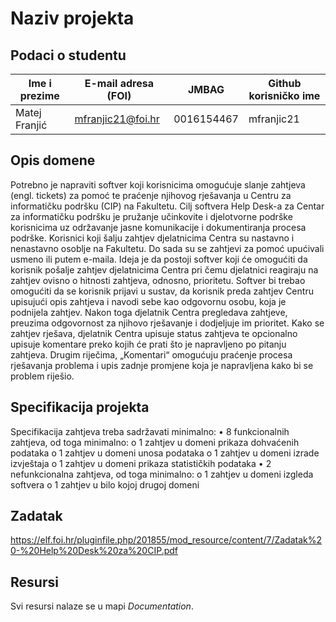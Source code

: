 # Naziv projekta


## Podaci o studentu


Ime i prezime | E-mail adresa (FOI) | JMBAG      | Github korisničko ime
--------------| --------------------| -----------|----------------------
Matej Franjić | mfranjic21@foi.hr   | 0016154467 | mfranjic21


## Opis domene

Potrebno je napraviti softver koji korisnicima omogućuje slanje zahtjeva (engl. tickets) za pomoć te praćenje njihovog rješavanja u Centru za informatičku podršku (CIP) na Fakultetu. Cilj softvera Help Desk-a za Centar za informatičku podršku je pružanje učinkovite i djelotvorne podrške korisnicima uz održavanje jasne komunikacije i dokumentiranja procesa podrške.
Korisnici koji šalju zahtjev djelatnicima Centra su nastavno i nenastavno osoblje na Fakultetu. Do sada su se zahtjevi za pomoć upućivali usmeno ili putem e-maila. Ideja je da postoji softver koji će omogućiti da korisnik pošalje zahtjev djelatnicima Centra pri čemu djelatnici reagiraju na zahtjev ovisno o hitnosti zahtjeva, odnosno, prioritetu. Softver bi trebao omogućiti da se korisnik prijavi u sustav, da korisnik preda zahtjev Centru upisujući opis zahtjeva i navodi sebe kao odgovornu osobu, koja je podnijela zahtjev. Nakon toga djelatnik Centra pregledava zahtjeve, preuzima odgovornost za njihovo rješavanje i dodjeljuje im prioritet. Kako se zahtjev rješava, djelatnik Centra upisuje status zahtjeva te opcionalno upisuje komentare preko kojih će prati što je napravljeno po pitanju zahtjeva. Drugim riječima, „Komentari“ omogućuju praćenje procesa rješavanja problema i upis zadnje promjene koja je napravljena kako bi se problem riješio. 

## Specifikacija projekta

Specifikacija zahtjeva treba sadržavati minimalno:
• 8 funkcionalnih zahtjeva, od toga minimalno:
o 1 zahtjev u domeni prikaza dohvaćenih podataka
o 1 zahtjev u domeni unosa podataka
o 1 zahtjev u domeni izrade izvještaja
o 1 zahtjev u domeni prikaza statističkih podataka
• 2 nefunkcionalna zahtjeva, od toga minimalno:
o 1 zahtjev u domeni izgleda softvera
o 1 zahtjev u bilo kojoj drugoj domeni

## Zadatak

https://elf.foi.hr/pluginfile.php/201855/mod_resource/content/7/Zadatak%20-%20Help%20Desk%20za%20CIP.pdf

## Resursi


Svi resursi nalaze se u mapi _Documentation_.
